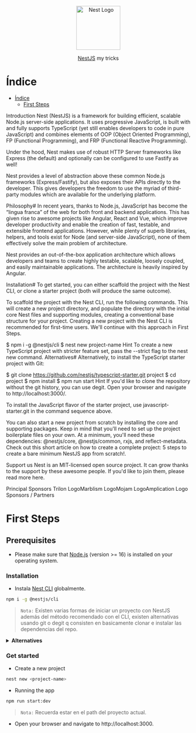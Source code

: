 <p align="center">
  <a href="http://nestjs.com/" target="blank"><img src="https://nestjs.com/img/logo-small.svg" width="120" alt="Nest Logo" /></a>
</p>

<p align="center"><a href="https://docs.nestjs.com" target="_blank">NestJS</a> my tricks</p>

# Índice

- [Índice](#first-steps)
  - [First Steps](#first-steps)


Introduction
Nest (NestJS) is a framework for building efficient, scalable Node.js server-side applications. It uses progressive JavaScript, is built with and fully supports TypeScript (yet still enables developers to code in pure JavaScript) and combines elements of OOP (Object Oriented Programming), FP (Functional Programming), and FRP (Functional Reactive Programming).

Under the hood, Nest makes use of robust HTTP Server frameworks like Express (the default) and optionally can be configured to use Fastify as well!

Nest provides a level of abstraction above these common Node.js frameworks (Express/Fastify), but also exposes their APIs directly to the developer. This gives developers the freedom to use the myriad of third-party modules which are available for the underlying platform.

Philosophy#
In recent years, thanks to Node.js, JavaScript has become the “lingua franca” of the web for both front and backend applications. This has given rise to awesome projects like Angular, React and Vue, which improve developer productivity and enable the creation of fast, testable, and extensible frontend applications. However, while plenty of superb libraries, helpers, and tools exist for Node (and server-side JavaScript), none of them effectively solve the main problem of architecture.

Nest provides an out-of-the-box application architecture which allows developers and teams to create highly testable, scalable, loosely coupled, and easily maintainable applications. The architecture is heavily inspired by Angular.

Installation#
To get started, you can either scaffold the project with the Nest CLI, or clone a starter project (both will produce the same outcome).

To scaffold the project with the Nest CLI, run the following commands. This will create a new project directory, and populate the directory with the initial core Nest files and supporting modules, creating a conventional base structure for your project. Creating a new project with the Nest CLI is recommended for first-time users. We'll continue with this approach in First Steps.


$ npm i -g @nestjs/cli
$ nest new project-name
Hint
To create a new TypeScript project with stricter feature set, pass the --strict flag to the nest new command.
Alternatives#
Alternatively, to install the TypeScript starter project with Git:


$ git clone https://github.com/nestjs/typescript-starter.git project
$ cd project
$ npm install
$ npm run start
Hint
If you'd like to clone the repository without the git history, you can use degit.
Open your browser and navigate to http://localhost:3000/.

To install the JavaScript flavor of the starter project, use javascript-starter.git in the command sequence above.

You can also start a new project from scratch by installing the core and supporting packages. Keep in mind that you'll need to set up the project boilerplate files on your own. At a minimum, you'll need these dependencies: @nestjs/core, @nestjs/common, rxjs, and reflect-metadata. Check out this short article on how to create a complete project: 5 steps to create a bare minimum NestJS app from scratch!.

Support us
Nest is an MIT-licensed open source project. It can grow thanks to the support by these awesome people. If you'd like to join them, please read more here.

Principal Sponsors
Trilon LogoMarblism LogoMojam LogoAmplication Logo
Sponsors / Partners

# First Steps

## Prerequisites

- Please make sure that [Node.js](https://nodejs.org) (version >= 16) is installed on your operating system.

### Installation

- Instala [Nest CLI](https://github.com/nestjs/nest) globalmente.

```bash
npm i -g @nestjs/cli
```

> `Nota:` Existen varias formas de iniciar un proyecto con NestJS además del método recomendado con el CLI,
> existen alternativas usando git o degit q consisten en basicamente clonar e instalar las dependencias del repo.

<details closed>
  <summary><b>Alternatives</b></summary>

<br>

> ```bash
> git clone https://github.com/nestjs/typescript-starter.git project
> cd project
> npm install
> npm run start
> ```

</details>

### Get started

- Create a new project

```bash
nest new <project-name>
```

- Running the app

```bash
npm run start:dev
```

> `Nota:` Recuerda estar en el path del proyecto actual.

- Open your browser and navigate to http://localhost:3000.
